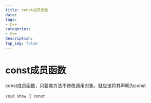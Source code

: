 ```yaml
---
title: const成员函数
date:
tags: 
- C++
categories:
- C++
description:
top_img: false
---
```


# const成员函数

const成员函数，只要类方法不修改调用对象，就应该将其声明为const

```
void show（）const 
```


